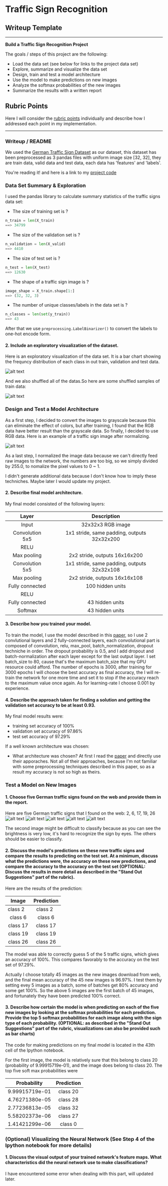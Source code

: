 # **Traffic Sign Recognition** 

## Writeup Template

---

**Build a Traffic Sign Recognition Project**

The goals / steps of this project are the following:
* Load the data set (see below for links to the project data set)
* Explore, summarize and visualize the data set
* Design, train and test a model architecture
* Use the model to make predictions on new images
* Analyze the softmax probabilities of the new images
* Summarize the results with a written report


[//]: # (Image References)

[image1]: ./examples/dataset_frequency_distribution.png "Visualization"
[image2]: ./examples/after_pre_process.png "Grayscaling"
[image4]: ./examples/test_1.png "Traffic Sign 1"
[image5]: ./examples/test_2.png "Traffic Sign 2"
[image6]: ./examples/test_3.png "Traffic Sign 3"
[image7]: ./examples/test_4.png "Traffic Sign 4"
[image8]: ./examples/test_5.png "Traffic Sign 5"
[image9]: ./examples/dataset_visul.png "dataset samples"

## Rubric Points
Here I will consider the [rubric points](https://review.udacity.com/#!/rubrics/481/view) individually and describe how I addressed each point in my implementation.  

---
### Writeup / README

We used the [German Traffic Sign Dataset](http://benchmark.ini.rub.de/?section=gtsrb&subsection=dataset) as our dataset, this dataset has been preprocessed as 3 pandas files with uniform image size [32, 32], they are train data, valid data and test data, each data has 'features' and 'labels'.


You're reading it! and here is a link to my [project code](https://github.com/lc8631058/SDCND/blob/master/P2-Traffic-Sign-Classifier/Traffic_Sign_Classifier.ipynb)

### Data Set Summary & Exploration

I used the pandas library to calculate summary statistics of the traffic
signs data set:

* The size of training set is ? 
```python
n_train = len(X_train)
==> 34799
```
* The size of the validation set is ?
```python
n_validation = len(X_valid)
==> 4410
```
* The size of test set is ?
```python
n_test = len(X_test)
==> 12630
```
* The shape of a traffic sign image is ?
```python
image_shape = X_train.shape[1:]
==> (32, 32, 3)
```
* The number of unique classes/labels in the data set is ?
```python
n_classes = len(set(y_train))
==> 43
```
After that we use `preprocessing.LabelBinarizer()` to convert the labels to one-hot encode form. 

#### 2. Include an exploratory visualization of the dataset.

Here is an exploratory visualization of the data set. It is a bar chart showing the frequncy distribution of each class in out train, validation and test data.

![alt text][image1]

And we also shuffled all of the datas.So here are some shuffled samples of train data:

![alt text][image9]

### Design and Test a Model Architecture

As a first step, I decided to convert the images to grayscale because this can eliminate the effect of colors, but after training, I found that the RGB data have better result than the grayscale data. So finally, I decided to use RGB data. 
Here is an example of a traffic sign image after normalizing.

![alt text][image2]

As a last step, I normalized the image data because we can't directly feed raw images to the network, the numbers are too big, so we simply divided by 255.0, to nomalize the pixel values to 0 ~ 1.

I didn't generate additional data because I don't know how to imply these techniches. Maybe later I would update my project.

#### 2. Describe final model architecture.

My final model consisted of the following layers:

| Layer         		|     Description	        					| 
|:---------------------:|:---------------------------------------------:| 
| Input         		| 32x32x3 RGB image   							| 
| Convolution 5x5     	| 1x1 stride, same padding, outputs 32x32x200 	|
| RELU					|												|
| Max pooling	      	| 2x2 stride,  outputs 16x16x200 				|
| Convolution 5x5	    | 1x1 stride, same padding, outputs 32x32x108 	|
| Max pooling	      	| 2x2 stride,  outputs 16x16x108 				|
| Fully connected		| 100 hidden units	|
| RELU					|												|
| Fully connected		| 43 hidden units	|
| Softmax				| 43 hidden units	|
 


#### 3. Describe how you trained your model.

To train the model, I use the model described in this [paper](https://github.com/lc8631058/SDCND/blob/master/P2-Traffic-Sign-Classifier/Traffic%20Sign%20Recognition%20with%20Multi-Scale%20Convolutional%20Networks.pdf), so I use 2 convlutional layers and 2 fully-connected layers, each convolutional part is composed of convolution, relu, max_pool, batch_normalization, dropout techniche in order. The dropout probability is 0.5, and I add dropout and batch-normalization after each layer except for the last output layer. I set batch_size to 80, cause that's the maximum batch_size that my GPU resource could afford. The number of epochs is 3000, after training for 3000 epochs I will choose the best accuracy as final accuracy, the I will re-train the network for one more time and set it to stop if the accuracy reach to the maximum value once again. As for learning-rate I choose 0.001 by experience.

#### 4. Describe the approach taken for finding a solution and getting the validation set accuracy to be at least 0.93. 

My final model results were:
* training set accuracy of 100%
* validation set accuracy of 97.86% 
* test set accuracy of 97.29%

If a well known architecture was chosen:
* What architecture was chosen?
At first I read the [paper](https://github.com/lc8631058/SDCND/blob/master/P2-Traffic-Sign-Classifier/Traffic%20Sign%20Recognition%20with%20Multi-Scale%20Convolutional%20Networks.pdf) and directly use their apporaches. Not all of their approaches, because I'm not familiar with some preprocessing techniques described in this paper, so as a result my accuracy is not so high as theirs.

### Test a Model on New Images

#### 1. Choose five German traffic signs found on the web and provide them in the report. 

Here are five German traffic signs that I found on the web:
2,  6, 17, 19, 26
![alt text][image4] ![alt text][image5] ![alt text][image6] 
![alt text][image7] ![alt text][image8]

The second image might be difficult to classify because as you can see the brightness is very low, it's hard to recognize the sign by eyes. The others should be easier to classify.

#### 2. Discuss the model's predictions on these new traffic signs and compare the results to predicting on the test set. At a minimum, discuss what the predictions were, the accuracy on these new predictions, and compare the accuracy to the accuracy on the test set (OPTIONAL: Discuss the results in more detail as described in the "Stand Out Suggestions" part of the rubric).

Here are the results of the prediction:

| Image			        |     Prediction	        					| 
|:---------------------:|:---------------------------------------------:| 
| class 2     		| class 2   									| 
| class 6     			| class 6 										|
| class 17					| class 17											|
| class 19	      		| class 19					 				|
| class 26			| class 26      							|


The model was able to correctly guess 5 of the 5 traffic signs, which gives an accuracy of 100%. This compares favorably to the accuracy on the test set of 97.29%.

 Actually I choose totally 45 images as the new images download from web, and the final mean accuracy of the 45 new images is 96.97%. I test them by setting evey 5 images as a batch, some of batches get 80% accuracy and some get 100%. So the above 5 images are the first batch of 45 images, and fortunately they have been predicted 100% correct. 
 
#### 3. Describe how certain the model is when predicting on each of the five new images by looking at the softmax probabilities for each prediction. Provide the top 5 softmax probabilities for each image along with the sign type of each probability. (OPTIONAL: as described in the "Stand Out Suggestions" part of the rubric, visualizations can also be provided such as bar charts)

The code for making predictions on my final model is located in the 43th cell of the Ipython notebook.

For the first image, the model is relatively sure that this belong to class 20 (probability of 9.99915719e-01), and the image does belong to class 20. The top five soft max probabilities were

| Probability         	|     Prediction	        					| 
|:---------------------:|:---------------------------------------------:| 
| 9.99915719e-01        			| class 20   									| 
| 4.76271380e-05     				| class 28    										|
| 2.77236813e-05					| class 32   										|
| 5.58202373e-06	      			| class 27   					 				|
| 1.41421299e-06			    | class 0         							|

### (Optional) Visualizing the Neural Network (See Step 4 of the Ipython notebook for more details)
#### 1. Discuss the visual output of your trained network's feature maps. What characteristics did the neural network use to make classifications?
I have encountered some error when dealing with this part, will updated later.


